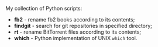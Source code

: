 My collection of Python scripts:
* **fb2** - rename fb2 books according to its contents;
* **findgit** - search for git repositories in specified directory;
* **rt** - rename BitTorrent files according to its contents;
* **which** - Python implementation of UNIX `which` tool.
